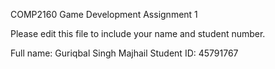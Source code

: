 COMP2160 Game Development 
Assignment 1

Please edit this file to include your name and student number.

Full name: Guriqbal Singh Majhail
Student ID: 45791767

